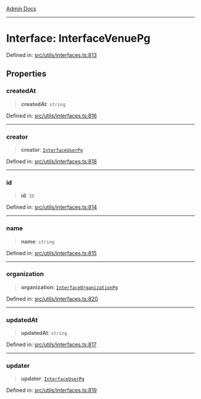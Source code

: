 [Admin Docs](/)

***

# Interface: InterfaceVenuePg

Defined in: [src/utils/interfaces.ts:813](https://github.com/PalisadoesFoundation/talawa-admin/blob/main/src/utils/interfaces.ts#L813)

## Properties

### createdAt

> **createdAt**: `string`

Defined in: [src/utils/interfaces.ts:816](https://github.com/PalisadoesFoundation/talawa-admin/blob/main/src/utils/interfaces.ts#L816)

***

### creator

> **creator**: [`InterfaceUserPg`](InterfaceUserPg.md)

Defined in: [src/utils/interfaces.ts:818](https://github.com/PalisadoesFoundation/talawa-admin/blob/main/src/utils/interfaces.ts#L818)

***

### id

> **id**: `ID`

Defined in: [src/utils/interfaces.ts:814](https://github.com/PalisadoesFoundation/talawa-admin/blob/main/src/utils/interfaces.ts#L814)

***

### name

> **name**: `string`

Defined in: [src/utils/interfaces.ts:815](https://github.com/PalisadoesFoundation/talawa-admin/blob/main/src/utils/interfaces.ts#L815)

***

### organization

> **organization**: [`InterfaceOrganizationPg`](InterfaceOrganizationPg.md)

Defined in: [src/utils/interfaces.ts:820](https://github.com/PalisadoesFoundation/talawa-admin/blob/main/src/utils/interfaces.ts#L820)

***

### updatedAt

> **updatedAt**: `string`

Defined in: [src/utils/interfaces.ts:817](https://github.com/PalisadoesFoundation/talawa-admin/blob/main/src/utils/interfaces.ts#L817)

***

### updater

> **updater**: [`InterfaceUserPg`](InterfaceUserPg.md)

Defined in: [src/utils/interfaces.ts:819](https://github.com/PalisadoesFoundation/talawa-admin/blob/main/src/utils/interfaces.ts#L819)
